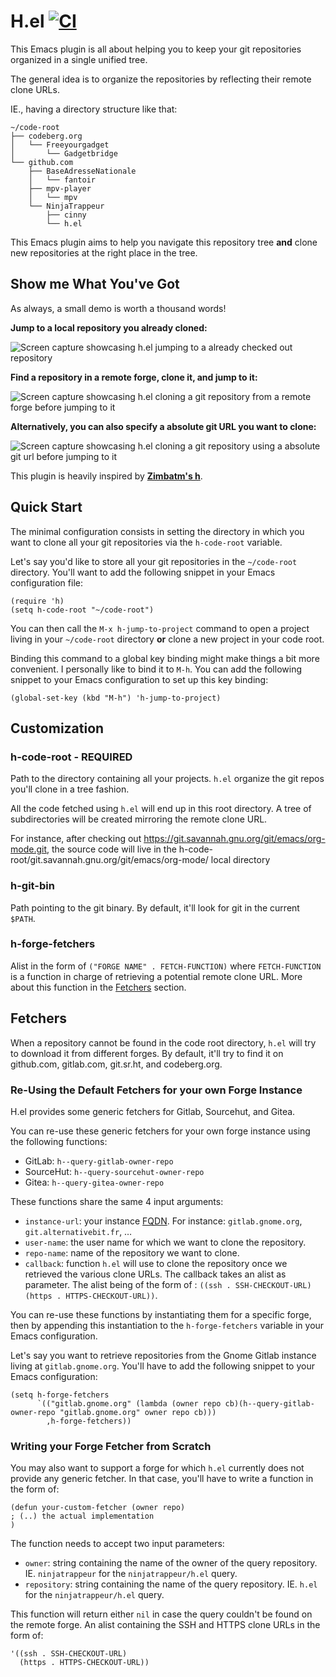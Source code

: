 # H.el  [![CI](https://github.com/NinjaTrappeur/h.el/actions/workflows/test.yml/badge.svg)](https://github.com/NinjaTrappeur/h.el/actions/workflows/test.yml)

This Emacs plugin is all about helping you to keep your git repositories organized in a single unified tree.

The general idea is to organize the repositories by reflecting their remote clone URLs.

IE., having a directory structure like that:

```
~/code-root
├── codeberg.org
│   └── Freeyourgadget
│       └── Gadgetbridge
└── github.com
    ├── BaseAdresseNationale
    │   └── fantoir
    ├── mpv-player
    │   └── mpv
    └── NinjaTrappeur
        ├── cinny
        └── h.el
```

This Emacs plugin aims to help you navigate this repository tree **and** clone new repositories at the right place in the tree.

## Show me What You've Got

As always, a small demo is worth a thousand words!

**Jump to a local repository you already cloned:**

![Screen capture showcasing h.el jumping to a already checked out repository](./doc/assets/jump-local.webp)

**Find a repository in a remote forge, clone it, and jump to it:**

![Screen capture showcasing h.el cloning a git repository from a remote forge before jumping to it](./doc/assets/clone-project.webp)

**Alternatively, you can also specify a absolute git URL you want to clone:**

![Screen capture showcasing h.el cloning a git repository using a absolute git url before jumping to it](./doc/assets/clone-absolute-url.webp)

This plugin is heavily inspired by [**Zimbatm's h**](https://github.com/zimbatm/h).

## Quick Start

The minimal configuration consists in setting the directory in which you want to clone all your git repositories via the `h-code-root` variable.

Let's say you'd like to store all your git repositories in the `~/code-root` directory. You'll want to add the following snippet in your Emacs configuration file:

```elisp
(require 'h)
(setq h-code-root "~/code-root")
```

You can then call the `M-x h-jump-to-project` command to open a project living in your `~/code-root` directory **or** clone a new project in your code root.

Binding this command to a global key binding might make things a bit more convenient. I personally like to bind it to `M-h`. You can add the following snippet to your Emacs configuration to set up this key binding:

```elisp
(global-set-key (kbd "M-h") 'h-jump-to-project)
```

## Customization

### h-code-root - REQUIRED

Path to the directory containing all your projects. `h.el` organize the git repos you'll clone in a tree fashion.

All the code fetched using `h.el` will end up in this root directory. A tree of subdirectories will be created mirroring the remote clone URL.

For instance, after checking out https://git.savannah.gnu.org/git/emacs/org-mode.git, the source code will live in the h-code-root/git.savannah.gnu.org/git/emacs/org-mode/ local directory

### h-git-bin

Path pointing to the git binary. By default, it'll look for git in the current `$PATH`.

### h-forge-fetchers

Alist in the form of `("FORGE NAME" . FETCH-FUNCTION)` where `FETCH-FUNCTION` is a function in charge of retrieving a potential remote clone URL. More about this function in the [Fetchers](#fetchers) section.

## Fetchers

When a repository cannot be found in the code root directory, `h.el` will try to download it from different forges. By default, it'll try to find it on github.com, gitlab.com, git.sr.ht, and codeberg.org.

### Re-Using the Default Fetchers for your own Forge Instance

H.el provides some generic fetchers for Gitlab, Sourcehut, and Gitea.

You can re-use these generic fetchers for your own forge instance using the following functions:

- GitLab: `h--query-gitlab-owner-repo`
- SourceHut: `h--query-sourcehut-owner-repo`
- Gitea: `h--query-gitea-owner-repo`

These functions share the same 4 input arguments:

- `instance-url`: your instance [FQDN](https://fr.wikipedia.org/wiki/Fully_qualified_domain_name). For instance: `gitlab.gnome.org`, `git.alternativebit.fr`, …
- `user-name`: the user name for which we want to clone the repository.
- `repo-name`: name of the repository we want to clone.
- `callback`: function `h.el` will use to clone the repository once we retrieved the various clone URLs. The callback takes an alist as parameter. The alist being of the form of : `((ssh . SSH-CHECKOUT-URL) (https . HTTPS-CHECKOUT-URL))`.

You can re-use these functions by instantiating them for a specific forge, then by appending this instantiation to the `h-forge-fetchers` variable in your Emacs configuration.

Let's say you want to retrieve repositories from the Gnome Gitlab instance living at `gitlab.gnome.org`. You'll have to add the following snippet to your Emacs configuration:

```elisp
(setq h-forge-fetchers
      `(("gitlab.gnome.org" (lambda (owner repo cb)(h--query-gitlab-owner-repo "gitlab.gnome.org" owner repo cb)))
        ,h-forge-fetchers))
```

### Writing your Forge Fetcher from Scratch

You may also want to support a forge for which `h.el` currently does not provide any generic fetcher. In that case, you'll have to write a function in the form of:

```elisp
(defun your-custom-fetcher (owner repo)
; (..) the actual implementation
)
```

The function needs to accept two input parameters:

- `owner`: string containing the name of the owner of the query repository. IE. `ninjatrappeur` for the `ninjatrappeur/h.el` query.
- `repository`: string containing the name of the query repository. IE. `h.el` for the `ninjatrappeur/h.el` query.

This function will return either `nil` in case the query couldn't be found on the remote forge. An alist containing the SSH and HTTPS clone URLs in the form of:

```elisp
'((ssh . SSH-CHECKOUT-URL)
  (https . HTTPS-CHECKOUT-URL))
```
